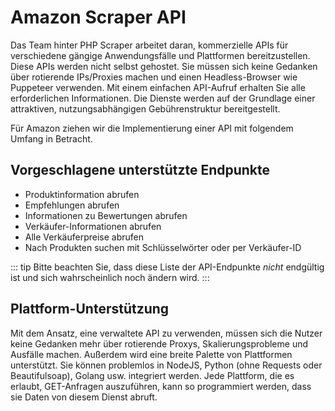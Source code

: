 # Amazon Scraper API

Das Team hinter PHP Scraper arbeitet daran, kommerzielle APIs für verschiedene gängige Anwendungsfälle und Plattformen bereitzustellen. Diese APIs werden nicht selbst gehostet. Sie müssen sich keine Gedanken über rotierende IPs/Proxies machen und einen Headless-Browser wie Puppeteer verwenden. Mit einem einfachen API-Aufruf erhalten Sie alle erforderlichen Informationen. Die Dienste werden auf der Grundlage einer attraktiven, nutzungsabhängigen Gebührenstruktur bereitgestellt.

Für Amazon ziehen wir die Implementierung einer API mit folgendem Umfang in Betracht.

## Vorgeschlagene unterstützte Endpunkte

- Produktinformation abrufen
- Empfehlungen abrufen
- Informationen zu Bewertungen abrufen
- Verkäufer-Informationen abrufen
- Alle Verkäuferpreise abrufen
- Nach Produkten suchen mit Schlüsselwörter oder per Verkäufer-ID

::: tip
Bitte beachten Sie, dass diese Liste der API-Endpunkte *nicht* endgültig ist und sich wahrscheinlich noch ändern wird.
:::

## Plattform-Unterstützung

Mit dem Ansatz, eine verwaltete API zu verwenden, müssen sich die Nutzer keine Gedanken mehr über rotierende Proxys, Skalierungsprobleme und Ausfälle machen. Außerdem wird eine breite Palette von Plattformen unterstützt. Sie können problemlos in NodeJS, Python (ohne Requests oder Beautifulsoap), Golang usw. integriert werden. Jede Plattform, die es erlaubt, GET-Anfragen auszuführen, kann so programmiert werden, dass sie Daten von diesem Dienst abruft.
